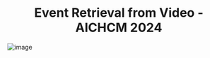 <div align="center">
  
  # Event Retrieval from Video - AICHCM 2024

</div>

![image](https://github.com/user-attachments/assets/e27bab98-9dc0-4a02-a463-23b9e7183385)
